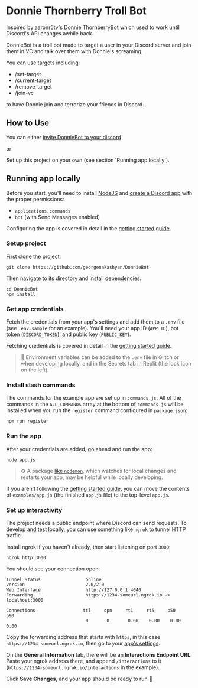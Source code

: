 # **Donnie Thornberry Troll Bot**

Inspired by [aaronr5tv's Donnie ThornberryBot](https://github.com/aaronr5tv/DonnieThornberryBot) which used to work until Discord's API changes awhile back.

DonnieBot is a troll bot made to target a user in your Discord server and join them in VC and talk over them with Donnie's screaming.

You can use targets including:

-   /set-target
-   /current-target
-   /remove-target
-   /join-vc

to have Donnie join and terrorize your friends in Discord.

## How to Use

You can either [invite DonnieBot to your discord](https://discord.com/oauth2/authorize?client_id=1391512774001164308)

or

Set up this project on your own (see section 'Running app locally').

## Running app locally

Before you start, you'll need to install [NodeJS](https://nodejs.org/en/download/) and [create a Discord app](https://discord.com/developers/applications) with the proper permissions:

-   `applications.commands`
-   `bot` (with Send Messages enabled)

Configuring the app is covered in detail in the [getting started guide](https://discord.com/developers/docs/getting-started).

### Setup project

First clone the project:

```
git clone https://github.com/georgenakashyan/DonnieBot
```

Then navigate to its directory and install dependencies:

```
cd DonnieBot
npm install
```

### Get app credentials

Fetch the credentials from your app's settings and add them to a `.env` file (see `.env.sample` for an example). You'll need your app ID (`APP_ID`), bot token (`DISCORD_TOKEN`), and public key (`PUBLIC_KEY`).

Fetching credentials is covered in detail in the [getting started guide](https://discord.com/developers/docs/getting-started).

> 🔑 Environment variables can be added to the `.env` file in Glitch or when developing locally, and in the Secrets tab in Replit (the lock icon on the left).

### Install slash commands

The commands for the example app are set up in `commands.js`. All of the commands in the `ALL_COMMANDS` array at the bottom of `commands.js` will be installed when you run the `register` command configured in `package.json`:

```
npm run register
```

### Run the app

After your credentials are added, go ahead and run the app:

```
node app.js
```

> ⚙️ A package [like `nodemon`](https://github.com/remy/nodemon), which watches for local changes and restarts your app, may be helpful while locally developing.

If you aren't following the [getting started guide](https://discord.com/developers/docs/getting-started), you can move the contents of `examples/app.js` (the finished `app.js` file) to the top-level `app.js`.

### Set up interactivity

The project needs a public endpoint where Discord can send requests. To develop and test locally, you can use something like [`ngrok`](https://ngrok.com/) to tunnel HTTP traffic.

Install ngrok if you haven't already, then start listening on port `3000`:

```
ngrok http 3000
```

You should see your connection open:

```
Tunnel Status                 online
Version                       2.0/2.0
Web Interface                 http://127.0.0.1:4040
Forwarding                    https://1234-someurl.ngrok.io -> localhost:3000

Connections                  ttl     opn     rt1     rt5     p50     p90
                              0       0       0.00    0.00    0.00    0.00
```

Copy the forwarding address that starts with `https`, in this case `https://1234-someurl.ngrok.io`, then go to your [app's settings](https://discord.com/developers/applications).

On the **General Information** tab, there will be an **Interactions Endpoint URL**. Paste your ngrok address there, and append `/interactions` to it (`https://1234-someurl.ngrok.io/interactions` in the example).

Click **Save Changes**, and your app should be ready to run 🚀
